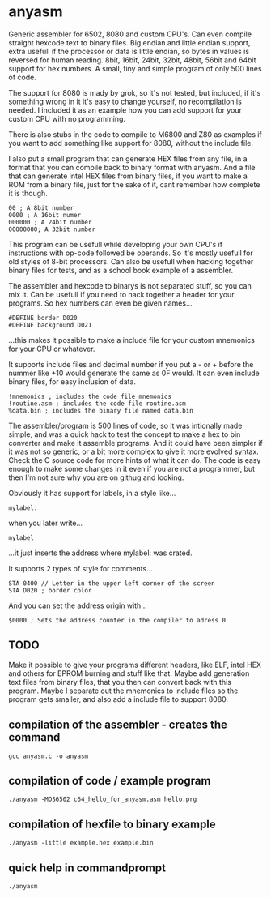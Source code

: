 # anyasm
Generic assembler for 6502, 8080 and custom CPU's. Can even compile straight hexcode text to binary files.
Big endian and little endian support, extra usefull if the processor or data is little endian, so bytes in values is reversed for human reading.
8bit, 16bit, 24bit, 32bit, 48bit, 56bit and 64bit support for hex numbers. A small, tiny and simple program of only 500 lines of code.

The support for 8080 is mady by grok, so it's not tested, but included, if it's something wrong in it it's easy to change yourself, no recompilation is needed.
I included it as an example how you can add support for your custom CPU with no programming.

There is also stubs in the code to compile to M6800 and Z80 as examples if you want to add something like support for 8080, without the include file.

I also put a small program that can generate HEX files from any file, in a format that you can compile back to binary format with anyasm.
And a file that can generate intel HEX files from binary files, if you want to make a ROM from a binary file, just for the sake of it, cant remember how complete it is though.

```
00 ; A 8bit number
0000 ; A 16bit numer
000000 ; A 24bit number
00000000; A 32bit number
```
This program can be usefull while developing your own CPU's if instructions with op-code followed be operands. So it's mostly usefull for old styles of 8-bit processors.
Can also be usefull when hacking together binary files for tests, and as a school book example of a assembler.

The assembler and hexcode to binarys is not separated stuff, so you can mix it. Can be usefull if you need to hack together a header for your programs.
So hex numbers can even be given names...
```
#DEFINE border D020
#DEFINE background D021
```
...this makes it possible to make a include file for your custom mnemonics for your CPU or whatever.

It supports include files and decimal number if you put a - or + before the nummer like +10 would generate the same as 0F would.
It can even include binary files, for easy inclusion of data.
```
!mnemonics ; includes the code file mnemonics
!routine.asm ; includes the code file routine.asm
%data.bin ; includes the binary file named data.bin
```
The assembler/program is 500 lines of code, so it was intionally made simple, and was a quick hack to test the concept to make a hex to bin converter and make it assemble programs.
And it could have been simpler if it was not so generic, or a bit more complex to give it more evolved syntax. 
Check the C source code for more hints of what it can do. The code is easy enough to make some changes in it even if you are not a programmer, but then I'm not sure why you are on githug and looking.

Obviously it has support for labels, in a style like...
```
mylabel:
```
when you later write...
```
mylabel
```
...it just inserts the address where mylabel: was crated.

It supports 2 types of style for comments...
```
STA 0400 // Letter in the upper left corner of the screen
STA D020 ; border color
```
And you can set the address origin with...
```
$0000 ; Sets the address counter in the compiler to adress 0
```
## TODO
Make it possible to give your programs different headers, like ELF, intel HEX and others for EPROM burning and stuff like that.
Maybe add generation  text files from binary files, that you then can convert back with this program.
Maybe I separate out the mnemonics to include files so the program gets smaller, and also add a include file to support 8080.

## compilation of the assembler - creates the command
```
gcc anyasm.c -o anyasm
```
## compilation of code / example program
```
./anyasm -MOS6502 c64_hello_for_anyasm.asm hello.prg
```
## compilation of hexfile to binary example
```
./anyasm -little example.hex example.bin
```
## quick help in commandprompt
```
./anyasm
```
